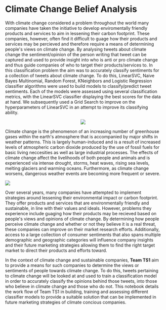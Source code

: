# Climate Change Belief Analysis

With climate change considered a problem throughout the world many companies have taken the initiative to develop enviromentally friendly products and services to aim in lessening their carbon footprint. These companies, however, often find it difficult to guage how their products and services may be percieved and therefore require a means of determining people's views on climate change. By analysing tweets about climate change the sentiment/opinion of the person writing that tweet can be captured and used to provide insight into who is anti or pro climate change and thus guide companies of who to target their products/services to. In this classification problem the aim was to accurately classify sentiments for a collection of tweets about climate change. To do this, LinearSVC, Naive Bayes Multinomial, Random Forest, KNeighbors and Logistic Regression classifier algorithms were used to build models to classify/predict tweet sentiments. Each of the models were assessed using several classification metrics, with the LinearSVC classifier displaying the best scores for the data at hand. We subsequently used a Grid Search to improve on the hyperparameters of LinearSVC in an attempt to improve its classifying ability.

<div style="text-align:center;"><img src = 'https://media3.giphy.com/media/k4ZItrTKDPnSU/200.gif'></img></div>

Climate change is the phenomenon of an increasing number of greenhouse gases within the earth's atmosphere that is accompanied by major shifts in weather patterns. This is largely human-induced and is a result of increased levels of atmospheric carbon dioxide produced by the use of fossil fuels for basic living neccesities as well as large industrial processes. The effects of climate change affect the livelihoods of both people and animals and is experienced via intense drought, storms, heat waves, rising sea levels, melting glaciers and warming oceans. Furthermore, as climate change worsens, dangerous weather events are becoming more frequent or severe.

<img src = 'https://media.giphy.com/media/hPovBcQ3c1g9W/giphy.gif'></img>

Over several years, many companies have attempted to implement strategies around lessening their environmental impact or carbon footprint. They offer products and services that are environmentally friendly and sustainable, in line with their values and ideals. However, problems they experience include guaging how their products may be recieved based on people's views and opinions of climate change. By determining how people perceive climate change and whether or not they believe it is a real threat, these companies can improve on their market research efforts. Additionally, access to a large collection of consumer sentiments that also spans multiple demographic and geographic categories will influence company insights and their future marketing strategies allowing them to find the right target market to direct their products and efforts toward.

In the context of climate change and sustainable companies, **Team TS1** aim to provide a means for such companies to determine the views or sentiments of people towards climate change. To do this, tweets pertaining to climate change will be looked at and used to train a classification model in order to accurately classify the opinions behind those tweets, into those who believe in climate change and those who do not. This notebook details the work flow of Team TS1 in building, training and assessing different classifier models to provide a suitable solution that can be implemented in future marketing strategies of climate concious companies. 
